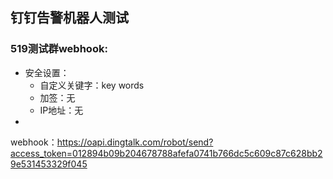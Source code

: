 ## 钉钉告警机器人测试

### 519测试群webhook:

* 安全设置：
    * 自定义关键字：key words
    * 加签：无
    * IP地址：无
*

webhook：https://oapi.dingtalk.com/robot/send?access_token=012894b09b204678788afefa0741b766dc5c609c87c628bb29e531453329f045